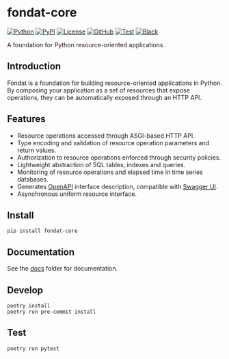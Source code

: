 # fondat-core

[![Python](https://img.shields.io/pypi/pyversions/fondat-core)](https://python.org/)
[![PyPI](https://badge.fury.io/py/fondat-core.svg)](https://badge.fury.io/py/fondat-core)
[![License](https://img.shields.io/github/license/fondat/fondat-core.svg)](https://github.com/fondat/fondat-core/blob/main/LICENSE)
[![GitHub](https://img.shields.io/badge/github-main-blue.svg)](https://github.com/fondat/fondat-core/)
[![Test](https://github.com/fondat/fondat-core/workflows/test/badge.svg)](https://github.com/fondat/fondat-core/actions?query=workflow/test)
[![Black](https://img.shields.io/badge/code%20style-black-black.svg)](https://github.com/psf/black)

A foundation for Python resource-oriented applications. 

## Introduction

Fondat is a foundation for building resource-oriented applications in Python.
By composing your application as a set of resources that expose operations,
they can be automatically exposed through an HTTP API.

## Features

* Resource operations accessed through ASGI-based HTTP API.
* Type encoding and validation of resource operation parameters and return values.
* Authorization to resource operations enforced through security policies.
* Lightweight abstraction of SQL tables, indexes and queries.
* Monitoring of resource operations and elapsed time in time series databases.
* Generates [OpenAPI](https://www.openapis.org/) interface description, compatible with [Swagger UI](https://swagger.io/tools/swagger-ui/).
* Asynchronous uniform resource interface.

## Install

```
pip install fondat-core
```

## Documentation

See the [docs](https://github.com/fondat/fondat/tree/main/docs) folder for documentation.

## Develop

```
poetry install
poetry run pre-commit install
```

## Test

```
poetry run pytest
```

